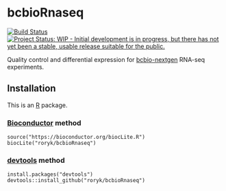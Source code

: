 [Bioconductor]: https://bioconductor.org
[bcbio-nextgen]: https://github.com/chapmanb/bcbio-nextgen
[devtools]: https://cran.r-project.org/package=devtools
[R]: https://www.r-project.org



# bcbioRnaseq

[![Build Status](https://travis-ci.org/roryk/bcbioRnaseq.svg?branch=master)](https://travis-ci.org/roryk/bcbioRnaseq)
[![Project Status: WIP - Initial development is in progress, but there has not yet been a stable, usable release suitable for the public.](http://www.repostatus.org/badges/latest/wip.svg)](http://www.repostatus.org/#wip)

Quality control and differential expression for [bcbio-nextgen][] RNA-seq experiments.


## Installation

This is an [R][] package.

### [Bioconductor][] method

```{r}
source("https://bioconductor.org/biocLite.R")
biocLite("roryk/bcbioRnaseq")
```

### [devtools][] method

```{r}
install.packages("devtools")
devtools::install_github("roryk/bcbioRnaseq")
```
